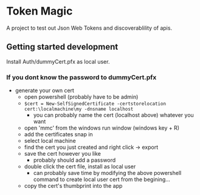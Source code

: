 # Token Magic
A project to test out Json Web Tokens and discoverablility of apis.

## Getting started development
Install Auth/dummyCert.pfx as local user. 

### If you dont know the password to dummyCert.pfx 
* generate your own cert 
  * open powershell (probably have to be admin)
  * `$cert = New-SelfSignedCertificate -certstorelocation cert:\localmachine\my -dnsname localhost`
    * you can probably name the cert (localhost above) whatever you want
  * open 'mmc' from the windows run window (windows key + R)
  * add the certificates snap in
  * select local machine
  * find the cert you just created and right click -> export
  * save the cert however you like
    * probably should add a password
  * double click the cert file, install as local user
    * can probably save time by modifying the above powershell command to create local user cert from the begining...
  * copy the cert's thumbprint into the app
